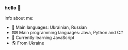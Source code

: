 ### hello 👋

info about me:
  - 💬 Main languages: Ukrainian, Russian
  - ⌨ Main programming languages: Java, Python and C#
  - 🌱 Currently learning JavaScript
  - 🌎 From Ukraine
